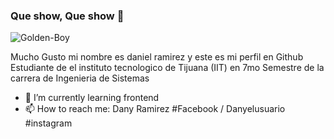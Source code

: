 ### Que show, Que show 👋



![Golden-Boy](https://user-images.githubusercontent.com/124211806/219505415-28b9d3da-6679-4e16-9163-813336343ce8.gif)

Mucho Gusto mi nombre es daniel ramirez y este es mi perfil en Github
Estudiante de el instituto tecnologico de Tijuana (IIT)
en 7mo Semestre de la carrera de Ingenieria de Sistemas 

- 🌱 I’m currently learning frontend
- 📫 How to reach me: Dany Ramirez #Facebook / Danyelusuario #instagram

